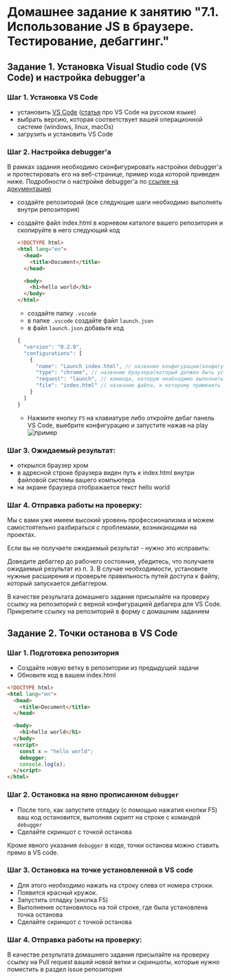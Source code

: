 # Домашнее задание к занятию "7.1. Использование JS в браузере. Тестирование, дебаггинг."

## Задание 1. Установка Visual Studio code (VS Code) и настройка debugger'а

### Шаг 1. Установка VS Code

- установить [VS Code](https://code.visualstudio.com/download) ([статья](https://habr.com/ru/post/490754/) про VS Code на русском языке)
- выбрать версию, которая соответствует вашей операционной системе (windows, linux, macOs)
- загрузить и установить VS Code

### Шаг 2. Настройка debugger'a

В рамках задания необходимо сконфигурировать настройки debugger'a и протестировать его на веб-странице, пример кода которой приведен ниже. Подробности о настройке debugger'a по [ссылке на документацию](https://code.visualstudio.com/docs/editor/debugging)

- создайте репозиторий (все следующие шаги необходимо выполнять внутри репозитория)
- создайте файл index.html в корневом каталоге вашего репозитория и скопируйте в него следующий код

  ```html
  <!DOCTYPE html>
  <html lang="en">
    <head>
      <title>Document</title>
    </head>

    <body>
      <h1>hello world</h1>
    </body>
  </html>
  ```

  - создайте папку `.vscode`
  - в папке `.vscode` создайте файл `launch.json`
  - в файл `launch.json` добавьте код

  ```javascript
  {
    "version": "0.2.0",
    "configurations": [
      {
        "name": "Launch index.html", // название конфигурации(конфигураций может быть много, сделано для удобства запуска из debug-панели в VS Code)
        "type": "chrome", // название браузера(который должен быть установлен) в котором будет открыт тестируемый файл
        "request": "launch", // команда, которую необходимо выполнить дебагеру
        "file": "index.html" // название файла, к которому применить команду из пункта "request"
      }
    ]
  }
  ```

  - Нажмите кнопку `F5` на клавиатуре либо откройте дебаг панель VS Code, выебрите конфигурацию и запустите нажав на play
    ![пример](https://code.visualstudio.com/assets/docs/editor/debugging/debugging_hero.png)

### Шаг 3. Ожидаемый результат:

- открылся браузер хром
- в адресной строке браузера виден путь к index.html внутри файловой системы вашего компьютера
- на экране браузера отображается текст hello world

### Шаг 4. Отправка работы на проверку:

Мы с вами уже имеем высокий уровень профессионализма и можем самостоятельно разбираться с проблемами, возникающими на проектах.

Если вы не получаете ожидаемый результат - нужно это исправить:

Доведите дебаггер до рабочего состояния, убедитесь, что получаете ожидаемый результат из п. 3. В случае необходимости, установите нужные расширения и проверьте правильность путей доступа  к файлу, который запускается дебаггером.

В качестве результата домашнего задания присылайте на проверку ссылку на репозиторий с верной конфигурацией дебагера для VS Code.
Прикрепите ссылку на репозиторий в форму с домашним заданием

## Задание 2. Точки останова в VS Code

### Шаг 1. Подготовка репозитория

- Создайте новую ветку в репозитории из предыдущей задачи
- Обновите код в вашем index.html

```html
<!DOCTYPE html>
<html lang="en">
  <head>
    <title>Document</title>
  </head>

  <body>
    <h1>hello world</h1>
  </body>
  <script>
    const x = "hello world";
    debugger;
    console.log(x);
  </script>
</html>
```

### Шаг 2. Остановка на явно прописанном `debugger`

- После того, как запустите отладку (с помощью нажатия кнопки F5) ваш код остановится, выполняя скрипт на строке с командой `debugger`
- Сделайте скриншот с точкой останова

Кроме явного указания `debugger` в коде, точки останова можно ставить прямо в VS code.

### Шаг 3. Остановка на точке установленной в VS code

- Для этого необходимо нажать на строку слева от номера строки.
- Появится красный кружок.
- Запустить отладку (кнопка F5)
- Выполнение остановилось на той строке, где была установлена точка останова
- Сделайте скриншот с точкой останова

### Шаг 4. Отправка работы на проверку:

В качестве результата домашнего задания присылайте на проверку ссылку на Pull request вашей новой ветки и скриншоты, которые нужно поместить в раздел issue репозитория

